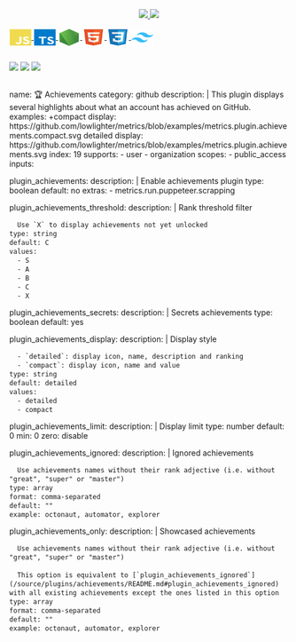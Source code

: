 <!--![burak-kumas's Top Languages](https://github-readme-streak-stats.herokuapp.com/?user=burak-kumas&theme=gotham&hide_border=true )-->

<link rel="stylesheet" href="https://cdn.jsdelivr.net/gh/devicons/devicon@latest/devicon.min.css">
<div align="center">
  <a href="https://github.com/burak-kumas">
 <img height=150px src="https://github-readme-stats.vercel.app/api?username=burak-kumas&theme=gotham&show_icons=true&hide_border=true&count_private=true"/>
<img height=150px src="https://github-readme-stats.vercel.app/api/top-langs/?username=burak-kumas&theme=gotham&show_icons=true&hide_border=true&layout=compact"/>
</div>
  
<div style="display: inline_block"><br>
  <img align="center" alt="Js" height="30" width="40" src="https://raw.githubusercontent.com/devicons/devicon/master/icons/javascript/javascript-plain.svg">
  <img align="center" alt="Ts" height="30" width="40" src="https://raw.githubusercontent.com/devicons/devicon/master/icons/typescript/typescript-plain.svg">
  <img align="center" alt="Node" height="30" width="40" src="https://raw.githubusercontent.com/devicons/devicon/master/icons/nodejs/nodejs-original.svg"
  <img align="center" alt="React" height="30" width="40" src="https://raw.githubusercontent.com/devicons/devicon/master/icons/react/react-original.svg">
  <img align="center" alt="HTML" height="30" width="40" src="https://raw.githubusercontent.com/devicons/devicon/master/icons/html5/html5-original.svg">
  <img align="center" alt="CSS" height="30" width="40" src="https://raw.githubusercontent.com/devicons/devicon/master/icons/css3/css3-original.svg">
  <img align="center" alt="Tailwind" height="30" width="40" src="https://raw.githubusercontent.com/devicons/devicon/master/icons/tailwindcss/tailwindcss-original.svg">
  
##
  
<div>
  <a href="https://instagram.com/burak_kumas" target="_blank"><img src="https://img.shields.io/badge/-Instagram-%23E4405F?style=for-the-badge&logo=instagram&logoColor=white" target="_blank"></a>
  <a href = "mailto:brkkumas@gmail.com"><img src="https://img.shields.io/badge/-Gmail-%23333?style=for-the-badge&logo=gmail&logoColor=white" target="_blank"></a>
  <a href="https://www.linkedin.com/in/burak-kumas" target="_blank"><img src="https://img.shields.io/badge/-LinkedIn-%230077B5?style=for-the-badge&logo=linkedin&logoColor=white" target="_blank"></a>
</div>

##
<div>
  name: 🏆 Achievements
category: github
description: |
  This plugin displays several highlights about what an account has achieved on GitHub.
examples:
  +compact display: https://github.com/lowlighter/metrics/blob/examples/metrics.plugin.achievements.compact.svg
  detailed display: https://github.com/lowlighter/metrics/blob/examples/metrics.plugin.achievements.svg
index: 19
supports:
  - user
  - organization
scopes:
  - public_access
inputs:

  plugin_achievements:
    description: |
      Enable achievements plugin
    type: boolean
    default: no
    extras:
      - metrics.run.puppeteer.scrapping

  plugin_achievements_threshold:
    description: |
      Rank threshold filter

      Use `X` to display achievements not yet unlocked
    type: string
    default: C
    values:
      - S
      - A
      - B
      - C
      - X

  plugin_achievements_secrets:
    description: |
      Secrets achievements
    type: boolean
    default: yes

  plugin_achievements_display:
    description: |
      Display style

      - `detailed`: display icon, name, description and ranking
      - `compact`: display icon, name and value
    type: string
    default: detailed
    values:
      - detailed
      - compact

  plugin_achievements_limit:
    description: |
      Display limit
    type: number
    default: 0
    min: 0
    zero: disable

  plugin_achievements_ignored:
    description: |
      Ignored achievements

      Use achievements names without their rank adjective (i.e. without "great", "super" or "master")
    type: array
    format: comma-separated
    default: ""
    example: octonaut, automator, explorer

  plugin_achievements_only:
    description: |
      Showcased achievements

      Use achievements names without their rank adjective (i.e. without "great", "super" or "master")

      This option is equivalent to [`plugin_achievements_ignored`](/source/plugins/achievements/README.md#plugin_achievements_ignored) with all existing achievements except the ones listed in this option
    type: array
    format: comma-separated
    default: ""
    example: octonaut, automator, explorer
</div>
